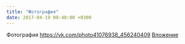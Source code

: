```yaml
---
title: "Фотография"
date: 2017-04-19 00:40:00 +0300
---
```


Фотография
<a class="vk-attach" href="https://vk.com/photo41076938_456240409">https://vk.com/photo41076938_456240409</a>
<a class="vk-attach" href="https://vk.com/photo41076938_456240409">Вложение</a>
